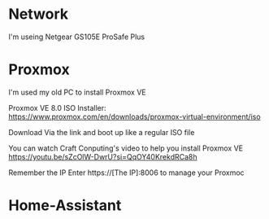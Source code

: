 # Network
I'm useing Netgear GS105E ProSafe Plus

# Proxmox
I'm used my old PC to install Proxmox VE

Proxmox VE 8.0 ISO Installer:
https://www.proxmox.com/en/downloads/proxmox-virtual-environment/iso

Download Via the link and boot up like a regular ISO file

You can watch Craft Conputing's video to help you install Proxmox VE
https://youtu.be/sZcOlW-DwrU?si=QqOY40KrekdRCa8h

Remember the IP 
Enter https://[The IP]:8006 to manage your Proxmoc
# Home-Assistant
